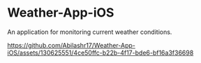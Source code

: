 # Weather-App-iOS

An application for monitoring current weather conditions.



https://github.com/Abilashr17/Weather-App-iOS/assets/130625551/4ce50ffc-b22b-4f17-bde6-bf16a3f36698

